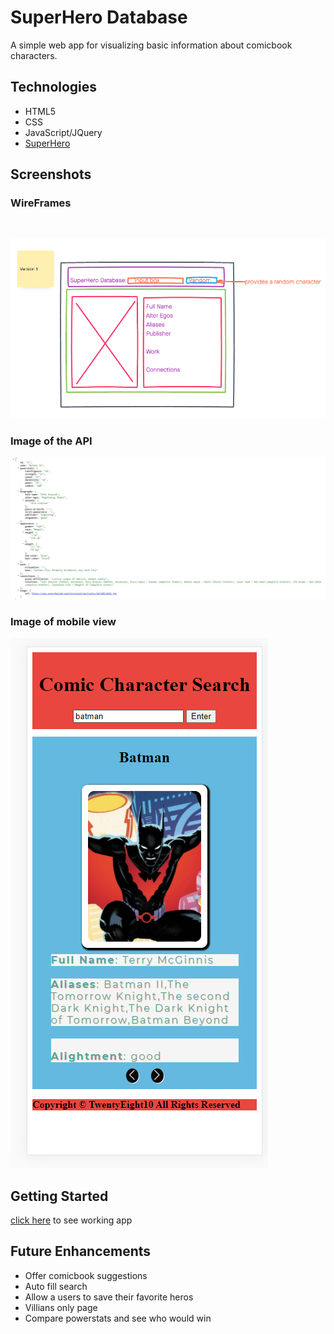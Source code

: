 # SuperHero Database

A simple web app for visualizing basic information about comicbook characters.

## Technologies

- HTML5
- CSS
- JavaScript/JQuery
- [SuperHero](https://www.superheroapi.com)

## Screenshots

### WireFrames
<br>

![screenshot](img/Project-1-v1-wireframe.png)
<br>

### Image of the API
![screenshot](img\APIPic.png)

### Image of mobile view
![screenshot](img\Mobile.PNG)


## Getting Started

[click here](https://superdata.netlify.app/) to see working app

## Future Enhancements

- Offer comicbook suggestions
- Auto fill search 
- Allow a users to save their favorite heros
- Villians only page
- Compare powerstats and see who would win 
